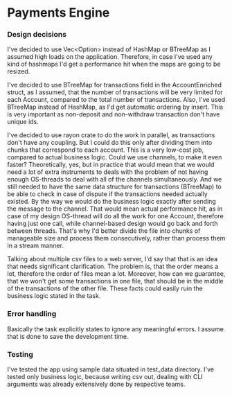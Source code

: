 # Payments Engine

### Design decisions

I've decided to use Vec<Option<AccountEnriched>> instead of HashMap<AccountEnriched> or BTreeMap<AccountEnriched> as I assumed high loads on the application. Therefore, in case I've used any kind of hashmaps I'd get a performance hit when the maps are going to be resized.

I've decided to use BTreeMap for transactions field in the AccountEnriched struct, as I assumed, that the number of transactions will be very limited for each Account, compared to the total number of transactions.
Also, I've used BTreeMap instead of HashMap, as I'd get automatic ordering by insert. This is very important as non-deposit and non-withdraw transaction don't have unique ids.

I've decided to use rayon crate to do the work in parallel, as transactions don't have any coupling. But I could do this only after dividing them into chunks that correspond to each account. This is a very low-cost job, compared to actual business logic.
Could we use channels, to make it even faster? Theoretically, yes, but in practice that would mean that we would need a lot of extra instruments to deals with the problem of not having enough OS-threads to deal with all of the channels simultaneously. And we still needed to have the same data structure for transactions (BTreeMap) to be able to check in case of dispute if the transactions needed actually existed. By the way we would do the business logic exactly after sending the message to the channel. That would mean actual performance hit, as in case of my design OS-thread will do all the work for one Account, therefore having just one call, while channel-based design would go back and forth between threads.
That's why I'd better divide the file into chunks of manageable size and process them consecutively, rather than process them in a stream manner.

Talking about multiple csv files to a web server, I'd say that that is an idea that needs significant clarification.
The problem is, that the order means a lot, therefore the order of files mean a lot.
Moreover, how can we guarantee, that we won't get some transactions in one file, that should be in the middle of the transactions of the other file.
These facts could easily ruin the business logic stated in the task.

### Error handling

Basically the task explicitly states to ignore any meaningful errors. I assume that is done to save the development time.

### Testing

I've tested the app using sample data situated in test_data directory.
I've tested only business logic, because writing csv out, dealing with CLI arguments was already extensively done by respective teams.
